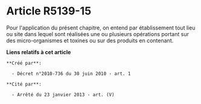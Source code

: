 # Article R5139-15

Pour l'application du présent chapitre, on entend par établissement tout lieu ou site dans lequel sont réalisées une ou
plusieurs opérations portant sur des micro-organismes et toxines ou sur des produits en contenant.

**Liens relatifs à cet article**

	**Créé par**:

	  - Décret n°2010-736 du 30 juin 2010 - art. 1

	**Cité par**:

	  - Arrêté du 23 janvier 2013 - art. (V)
